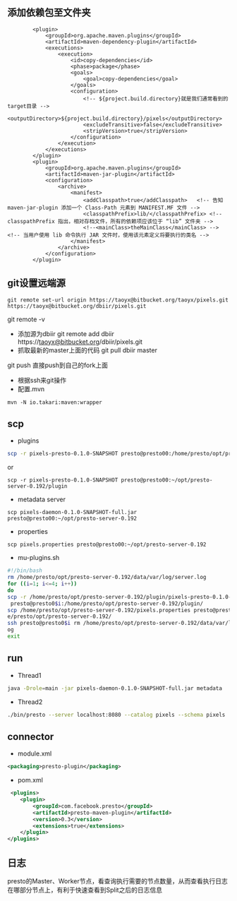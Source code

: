 ## 添加依赖包至文件夹
<!-- 把jar复制到target目录下的lib目录下 -->
            <plugin>
                <groupId>org.apache.maven.plugins</groupId>
                <artifactId>maven-dependency-plugin</artifactId>
                <executions>
                    <execution>
                        <id>copy-dependencies</id>
                        <phase>package</phase>
                        <goals>
                            <goal>copy-dependencies</goal>
                        </goals>
                        <configuration>
                            <!-- ${project.build.directory}就是我们通常看到的target目录 -->
                            <outputDirectory>${project.build.directory}/pixels</outputDirectory>
                            <excludeTransitive>false</excludeTransitive>
                            <stripVersion>true</stripVersion>
                        </configuration>
                    </execution>
                </executions>
            </plugin>
            <plugin>
                <groupId>org.apache.maven.plugins</groupId>
                <artifactId>maven-jar-plugin</artifactId>
                <configuration>
                    <archive>
                        <manifest>
                            <addClasspath>true</addClasspath>   <!-- 告知 maven-jar-plugin 添加一个 Class-Path 元素到 MANIFEST.MF 文件 -->
                            <classpathPrefix>lib/</classpathPrefix> <!-- classpathPrefix 指出，相对存档文件，所有的依赖项应该位于 “lib” 文件夹 -->
                            <!--<mainClass>theMainClass</mainClass> --> <!-- 当用户使用 lib 命令执行 JAR 文件时，使用该元素定义将要执行的类名 -->
                        </manifest>
                    </archive>
                </configuration>
            </plugin>

## git设置远端源

```
git remote set-url origin https://taoyx@bitbucket.org/taoyx/pixels.git https://taoyx@bitbucket.org/dbiir/pixels.git
```

git remote -v
- 添加源为dbiir
git remote add dbiir https://taoyx@bitbucket.org/dbiir/pixels.git 
- 抓取最新的master上面的代码
git pull dbiir master

git push 直接push到自己的fork上面

- 根据ssh来git操作
- 配置.mvn
```
mvn -N io.takari:maven:wrapper
```

## scp
- plugins
```sh
scp -r pixels-presto-0.1.0-SNAPSHOT presto@presto00:/home/presto/opt/presto-server-0.192/plugin
```
or
```
scp -r pixels-presto-0.1.0-SNAPSHOT presto@presto00:~/opt/presto-server-0.192/plugin
```

- metadata server
```
scp pixels-daemon-0.1.0-SNAPSHOT-full.jar presto@presto00:~/opt/presto-server-0.192
```
- properties
```
scp pixels.properties presto@presto00:~/opt/presto-server-0.192
```
- mu-plugins.sh
```sh
#!/bin/bash
rm /home/presto/opt/presto-server-0.192/data/var/log/server.log
for ((i=1; i<=4; i++))
do
scp -r /home/presto/opt/presto-server-0.192/plugin/pixels-presto-0.1.0-SNAPSHOT/
 presto@presto0$i:/home/presto/opt/presto-server-0.192/plugin/  
scp /home/presto/opt/presto-server-0.192/pixels.properties presto@presto0$i:/hom
e/presto/opt/presto-server-0.192/
ssh presto@presto0$i rm /home/presto/opt/presto-server-0.192/data/var/log/server.l
og
exit
```

## run
- Thread1
```sh
java -Drole=main -jar pixels-daemon-0.1.0-SNAPSHOT-full.jar metadata
```
- Thread2
```sh
./bin/presto --server localhost:8080 --catalog pixels --schema pixels 
```

## connector
- module.xml
```xml
<packaging>presto-plugin</packaging>
```
- pom.xml
```xml
 <plugins>
    <plugin>
        <groupId>com.facebook.presto</groupId>
        <artifactId>presto-maven-plugin</artifactId>
        <version>0.3</version>
        <extensions>true</extensions>
    </plugin>
</plugins>
```

## 日志
presto的Master、Worker节点，看查询执行需要的节点数量，从而查看执行日志在哪部分节点上，有利于快速查看到Split之后的日志信息
